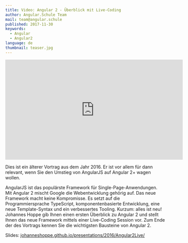 ```yaml
---
title: Video: Angular 2 - Überblick mit Live-Coding
author: Angular.Schule Team
mail: team@angular.schule
published: 2017-11-30
keywords:
  - Angular
  - Angular2
language: de
thumbnail: teaser.jpg
---
```


<div class="video-container"><iframe width="560" height="315" src="https://www.youtube.com/embed/U9crt6__AVA?rel=0" frameborder="0" gesture="media" allow="encrypted-media" allowfullscreen></iframe></div>

Dies ist ein älterer Vortrag aus dem Jahr 2016. Er ist vor allem für dann relevant, wenn Sie den Umstieg von AngularJS auf Angular 2+ wagen wollen.

AngularJS ist das populärste Framework für Single-Page-Anwendungen. Mit Angular 2 mischt Google die Webentwicklung gehörig auf. Das neue Framework macht keine Kompromisse. Es setzt auf die Programmiersprache TypeScript, komponentenbasierte Entwicklung, eine neue Template-Syntax und ein verbessertes Tooling. Kurzum: alles ist neu! Johannes Hoppe gib Ihnen einen ersten Überblick zu Angular 2 und stellt Ihnen das neue Framework mittels einer Live-Coding Session vor. Zum Ende der des Vortrags kennen Sie die wichtigsten Bausteine von Angular 2.

Slides: [johanneshoppe.github.io/presentations/2016/Angular2Live/](https://johanneshoppe.github.io/presentations/2016/Angular2Live/)
